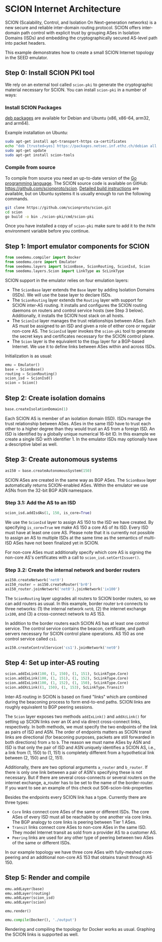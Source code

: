 # SCION Internet Architecture

SCION (Scalability, Control, and Isolation On Next-generation networks) is a new secure and reliable inter-domain routing protocol. SCION offers inter-domain path control with explicit trust by grouping ASes in Isolation Domains (ISDs) and embedding the cryptographically secured AS-level path into packet headers.

This example demonstrates how to create a small SCION Internet topology in the SEED emulator.

## Step 0: Install SCION PKI tool
We rely on an external tool called `scion-pki` to generate the cryptographic material necessary for SCION. You can install `scion-pki` in a number of ways:

### Install SCION Packages
[deb packages](https://docs.scionlab.org/content/install/pkg.html) are available for Debian and Ubuntu (x86, x86-64, arm32, and arm64).

Example installation on Ubuntu:
```bash
sudo apt-get install apt-transport-https ca-certificates
echo "deb [trusted=yes] https://packages.netsec.inf.ethz.ch/debian all main" | sudo tee /etc/apt/sources.list.d/scionlab.list
sudo apt-get update
sudo apt-get install scion-tools
```

### Compile from source
To compile from source you need an up-to-date version of the [Go programming language](https://go.dev/doc/install). The SCION source code is available on GitHub: https://github.com/scionproto/scion.
[Detailed build instructions](https://docs.scion.org/en/latest/build/setup.html) are available, but on Ubuntu systems it is usually enough to run the following commands.
```bash
git clone https://github.com/scionproto/scion.git
cd scion
go build -o bin ./scion-pki/cmd/scion-pki
```

Once you have installed a copy of `scion-pki` make sure to add it to the `PATH` environment variable before you continue.

## Step 1: Import emulator components for SCION

```python
from seedemu.compiler import Docker
from seedemu.core import Emulator
from seedemu.layers import ScionBase, ScionRouting, ScionIsd, Scion
from seedemu.layers.Scion import LinkType as ScLinkType
```

SCION support in the emulator relies on four emulation layers:
- The `ScionBase` layer extends the `Base` layer by adding Isolation Domains (ISDs). We will use the base layer to declare ISDs.
- The `ScionRouting` layer extends the `Routing` layer with support for SCION inter-AS routing. It installs and configures the SCION routing daemons on routers and control service hosts (see Step 3 below). Additionally, it installs the SCION host stack on all hosts.
- The `ScionIsd` layer manages the trust relationships between ASes. Each AS must be assigned to an ISD and given a role of either core or regular non-core AS. The `ScionIsd` layer invokes the `scion-pki` tool to generate the secret keys and certificates necessary for the SCION control plane.
- The `Scion` layer is the equivalent to the `Ebgp` layer for a BGP-based Internet. We use it to define links between ASes within and across ISDs.

Initialization is as usual:
```python
emu = Emulator()
base = ScionBase()
routing = ScionRouting()
scion_isd = ScionIsd()
scion = Scion()
```

## Step 2: Create isolation domains

```python
base.createIsolationDomain(1)
```

Each SCION AS is member of an isolation domain (ISD). ISDs manage the trust relationship between ASes. ASes in the same ISD have to trust each other to a higher degree than they would trust an AS from a foreign ISD. An ISD is identified by a globally unique numerical 16-bit ID. In this example we create a single ISD with identifier 1. In the emulator ISDs may optionally have a descriptive label as well.

## Step 3: Create autonomous systems

```python
as150 = base.createAutonomousSystem(150)
```

SCION ASes are created in the same way as BGP ASes. The `ScionBase` layer automatically returns SCION-enabled ASes. Within the emulator we use ASNs from the 32-bit BGP ASN namespace.

### Step 3.1: Add the AS to an ISD

```python
scion_isd.addIsdAs(1, 150, is_core=True)
```

We use the `ScionIsd` layer to assign AS 150 to the ISD we have created. By specifying `is_core=True` we make AS 150 a core AS of its ISD. Every ISD must have at least one core AS. Please note that it is currently not possible to assign an AS to multiple ISDs at the same time as the semantics of multi-ISD ASes have not been finalized yet in SCION.

For non-core ASes must additionally specify which core AS is signing the non-core AS's certificates with a call to `scion_isd.setCertIssuer()`.

### Step 3.2: Create the internal network and border routers

```python
as150.createNetwork('net0')
as150_router = as150.createRouter('br0')
as150_router.joinNetwork('net0').joinNetwork('ix100')
```

The `ScionRouting` layer upgrades all routers to SCION border routers, so we can add routers as usual. In this example, border router `br0` connects to three networks: (1) the internal network `net0`, (2) the internet exchange `ix100`, and (3) a cross-connect network to AS 153.

In addition to the border routers each SCION AS has at least one control service. The control service contains the beacon, certificate, and path servers necessary for SCION control plane operations. AS 150 as one control service called `cs1`.

```python
as150.createControlService('cs1').joinNetwork('net0')
```

## Step 4: Set up inter-AS routing

```python
scion.addIxLink(100, (1, 150), (1, 151), ScLinkType.Core)
scion.addIxLink(100, (1, 151), (1, 152), ScLinkType.Core)
scion.addIxLink(100, (1, 152), (1, 150), ScLinkType.Core)
scion.addXcLink((1, 150), (1, 153), ScLinkType.Transit)
```

Inter-AS routing in SCION is based on fixed "links" which are combined during the beaconing process to form end-to-end paths. SCION links are roughly equivalent to BGP peering sessions.

The `Scion` layer exposes two methods `addIxLink()` and `addXcLink()` for setting up SCION links over an IX and via direct cross-connect links, respectively. In both methods, we must specify the two endpoints of the link as pairs of ISD and ASN. The order of endpoints matters as SCION transit links are directional (for beaconing purposes, packets are still forwarded in both directions) from `a` to `b`. The reason we must name ASes by ASN and ISD is that only the pair of ISD and ASN uniquely identifies a SCION AS, i.e., a link from (1, 150) to (1, 151) is completely different from a hypothetical link between (2, 150) and (2, 151).

Additionally, there are two optional arguments `a_router` and `b_router`. If there is only one link between a pair of ASN's specifying these is not necessary. But if there are several cross-connects or several routers on the internet exchange, a_router has to be set to the name of the border-router. If you want to see an example of this check out S06-scion-link-properties

Besides the endpoints every SCION link has a type. Currently there are three types:
- `Core` links connect core ASes of the same or different ISDs. The core ASes of every ISD must all be reachable by one another via core links. The BGP analogy to core links is peering between Tier 1 ASes.
- `Transit` links connect core ASes to non-core ASes in the same ISD. They model Internet transit as sold from a provider AS to a customer AS.
- `Peering` links are used for any other type of peering between two ASes of the same or different ISDs.

In our example topology we have three core ASes with fully-meshed core-peering and an additional non-core AS 153 that obtains transit through AS 150.

## Step 5: Render and compile

```python
emu.addLayer(base)
emu.addLayer(routing)
emu.addLayer(scion_isd)
emu.addLayer(scion)

emu.render()

emu.compile(Docker(), './output')
```

Rendering and compiling the topology for Docker works as usual. Graphing the SCION links is supported as well.
